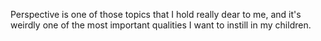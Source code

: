 Perspective is one of those topics that I hold really dear to me, and it's weirdly one of the most important qualities I want to instill in my children.